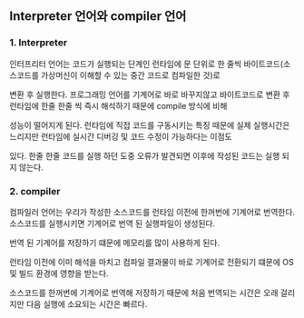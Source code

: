 ## Interpreter 언어와 compiler 언어



### 1. Interpreter

인터프리터 언어는 코드가 실행되는 단계인 런타임에 문 단위로 한 줄씩 바이트코드(소스코드를 가상머신이 이해할 수 있는 중간 코드로 컴파일한 것)로

변환 후 실행한다. 프로그래밍 언어를 기계어로 바로 바꾸지않고 바이트코드로 변환 후 런타임에 한줄 한줄 씩 즉시 해석하기 때문에 compile 방식에 비해 

성능이 떨어지게 된다. 런타임에 직접 코드를 구동시키는 특징 때문에 실제 실행시간은 느리지만 런타임에 실시간 디버깅 및 코드 수정이 가능하다는 이점도 

있다. 한줄 한줄 코드를 실행 하던 도중 오류가 발견되면 이후에 작성된 코드는 실행 되지 않는다.



### 2. compiler

컴파일러 언어는 우리가 작성한 소스코드를 런타임 이전에 한꺼번에 기계어로 번역한다. 소스코드를 실행시키면 기계어로 번역 된 실행파일이 생성된다.

번역 된 기계어를 저장하기 떄문에 메모리를 많이 사용하게 된다.

런타임 이전에 이미 해석을 마치고 컴파일 결과물이 바로 기계어로 전환되기 떄문에 OS 및 빌드 환경에 영향을 받는다.

소스코드를 한꺼번에 기계어로 번역해 저장하기 때문에 처음 번역되는 시간은 오래 걸리지만 다음 실행에 소요되는 시간은 빠르다.



